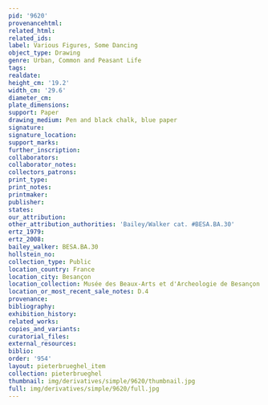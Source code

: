 ```yaml
---
pid: '9620'
provenancehtml:
related_html:
related_ids:
label: Various Figures, Some Dancing
object_type: Drawing
genre: Urban, Common and Peasant Life
tags:
realdate:
height_cm: '19.2'
width_cm: '29.6'
diameter_cm:
plate_dimensions:
support: Paper
drawing_medium: Pen and black chalk, blue paper
signature:
signature_location:
support_marks:
further_inscription:
collaborators:
collaborator_notes:
collectors_patrons:
print_type:
print_notes:
printmaker:
publisher:
states:
our_attribution:
other_attribution_authorities: 'Bailey/Walker cat. #BESA.BA.30'
ertz_1979:
ertz_2008:
bailey_walker: BESA.BA.30
hollstein_no:
collection_type: Public
location_country: France
location_city: Besançon
location_collection: Musée des Beaux-Arts et d'Archeologie de Besançon
location_or_most_recent_sale_notes: D.4
provenance:
bibliography:
exhibition_history:
related_works:
copies_and_variants:
curatorial_files:
external_resources:
biblio:
order: '954'
layout: pieterbrueghel_item
collection: pieterbrueghel
thumbnail: img/derivatives/simple/9620/thumbnail.jpg
full: img/derivatives/simple/9620/full.jpg
---
```


